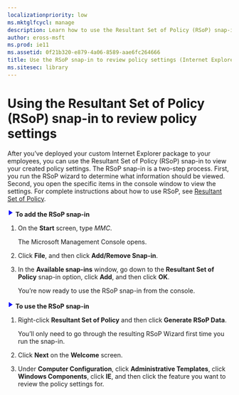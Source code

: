```yaml
---
localizationpriority: low
ms.mktglfcycl: manage
description: Learn how to use the Resultant Set of Policy (RSoP) snap-in to view your policy settings.
author: eross-msft
ms.prod: ie11
ms.assetid: 0f21b320-e879-4a06-8589-aae6fc264666
title: Use the RSoP snap-in to review policy settings (Internet Explorer Administration Kit 11 for IT Pros)
ms.sitesec: library
---
```



# Using the Resultant Set of Policy (RSoP) snap-in to review policy settings
After you’ve deployed your custom Internet Explorer package to your employees, you can use the Resultant Set of Policy (RSoP) snap-in to view your created policy settings. The RSoP snap-in is a two-step process. First, you run the RSoP wizard to determine what information should be viewed. Second, you open the specific items in the console window to view the settings. For complete instructions about how to use RSoP, see [Resultant Set of Policy](https://go.microsoft.com/fwlink/p/?LinkId=259479).

![](images/wedge.gif) **To add the RSoP snap-in**

1.  On the **Start** screen, type *MMC*.<p>
The Microsoft Management Console opens.

2.  Click **File**, and then click **Add/Remove Snap-in**.

3.  In the **Available snap-ins** window, go down to the **Resultant Set of Policy** snap-in option, click **Add**, and then click **OK**.<p>
You’re now ready to use the RSoP snap-in from the console.

![](images/wedge.gif) **To use the RSoP snap-in**

1.  Right-click **Resultant Set of Policy** and then click **Generate RSoP Data**.<p>
You’ll only need to go through the resulting RSoP Wizard first time you run the snap-in.

2.  Click **Next** on the **Welcome** screen.

3.  Under **Computer Configuration**, click **Administrative Templates**, click **Windows Components**, click **IE**, and then click the feature you want to review the policy settings for.

 

 





